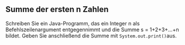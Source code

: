 ## Summe der ersten n Zahlen

Schreiben Sie ein Java-Programm, das ein Integer n als Befehlszeilenargument entgegennimmt und die Summe s = 1+2+3+…+n bildet. Geben Sie anschließend die Summe mit `System.out.print()`aus.   

